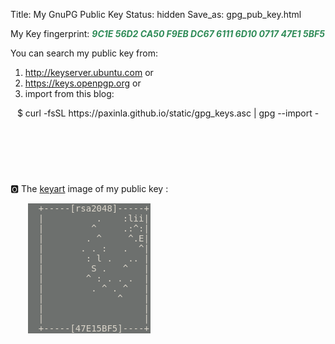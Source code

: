 Title: My GnuPG Public Key
Status: hidden
Save_as: gpg_pub_key.html


My Key fingerprint: <em style="color:seagreen;font-weight:bold;">9C1E 56D2 CA50 F9EB DC67 6111 6D10 0717 47E1 5BF5</em>

You can search my public key from:

1. <a href="http://keyserver.ubuntu.com/pks/lookup?op=get&search=0x9c1e56d2ca50f9ebdc6761116d10071747e15bf5" style="text-decoration:none;border:none;color:crimson;text-indent:0;" ><i class="fa fa-key"></i> http://keyserver.ubuntu.com</a> or
2. <a href="https://keys.openpgp.org/vks/v1/by-fingerprint/9C1E56D2CA50F9EBDC6761116D10071747E15BF5" style="text-decoration:none;border:none;color:crimson;text-indent:0;" ><i class="fa fa-key"></i> https://keys.openpgp.org</a> or
3. import from this blog:
<article style="margin-top:1em;"><header>
$ curl -fsSL https://paxinla.github.io/static/gpg_keys.asc | gpg --import -
</header></article>

<br/><br/>

🅾 The [keyart](https://manpages.ubuntu.com/manpages/disco/man1/keyart.1.html) image of my public key :

<article style="margin-left:2em;max-width:14em;">
<header style="background-color:#6d706e;"><pre style="color:#dcd6cb;">
  +-----[rsa2048]-----+  
  |          .    :lii|  
  |         ^     .:^:|  
  |        . ^     ^.E|  
  |       . . :   .  ^|  
  |        : l .   .. |  
  |         S .   ^   |  
  |        ^ : . . .  |  
  |         . ^ . ^   |  
  |              ^    |  
  |                   |  
  |                   |  
  +-----[47E15BF5]----+  
</pre></header>
</article>
